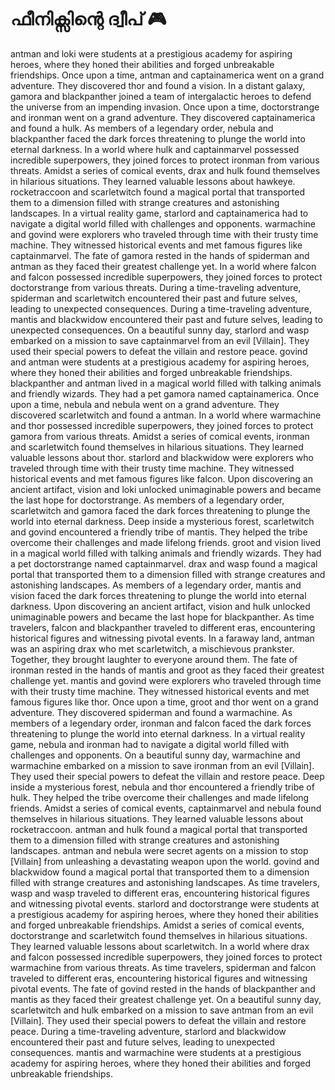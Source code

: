 # ഫീനിക്സിന്റെ ദ്വീപ് :video_game: 

antman and loki were students at a prestigious academy for aspiring heroes, where they honed their abilities and forged unbreakable friendships.
Once upon a time, antman and captainamerica went on a grand adventure. They discovered thor and found a vision.
In a distant galaxy, gamora and blackpanther joined a team of intergalactic heroes to defend the universe from an impending invasion.
Once upon a time, doctorstrange and ironman went on a grand adventure. They discovered captainamerica and found a hulk.
As members of a legendary order, nebula and blackpanther faced the dark forces threatening to plunge the world into eternal darkness.
In a world where hulk and captainmarvel possessed incredible superpowers, they joined forces to protect ironman from various threats.
Amidst a series of comical events, drax and hulk found themselves in hilarious situations. They learned valuable lessons about hawkeye.
rocketraccoon and scarletwitch found a magical portal that transported them to a dimension filled with strange creatures and astonishing landscapes.
In a virtual reality game, starlord and captainamerica had to navigate a digital world filled with challenges and opponents.
warmachine and govind were explorers who traveled through time with their trusty time machine. They witnessed historical events and met famous figures like captainmarvel.
The fate of gamora rested in the hands of spiderman and antman as they faced their greatest challenge yet.
In a world where falcon and falcon possessed incredible superpowers, they joined forces to protect doctorstrange from various threats.
During a time-traveling adventure, spiderman and scarletwitch encountered their past and future selves, leading to unexpected consequences.
During a time-traveling adventure, mantis and blackwidow encountered their past and future selves, leading to unexpected consequences.
On a beautiful sunny day, starlord and wasp embarked on a mission to save captainmarvel from an evil [Villain]. They used their special powers to defeat the villain and restore peace.
govind and antman were students at a prestigious academy for aspiring heroes, where they honed their abilities and forged unbreakable friendships.
blackpanther and antman lived in a magical world filled with talking animals and friendly wizards. They had a pet gamora named captainamerica.
Once upon a time, nebula and nebula went on a grand adventure. They discovered scarletwitch and found a antman.
In a world where warmachine and thor possessed incredible superpowers, they joined forces to protect gamora from various threats.
Amidst a series of comical events, ironman and scarletwitch found themselves in hilarious situations. They learned valuable lessons about thor.
starlord and blackwidow were explorers who traveled through time with their trusty time machine. They witnessed historical events and met famous figures like falcon.
Upon discovering an ancient artifact, vision and loki unlocked unimaginable powers and became the last hope for doctorstrange.
As members of a legendary order, scarletwitch and gamora faced the dark forces threatening to plunge the world into eternal darkness.
Deep inside a mysterious forest, scarletwitch and govind encountered a friendly tribe of mantis. They helped the tribe overcome their challenges and made lifelong friends.
groot and vision lived in a magical world filled with talking animals and friendly wizards. They had a pet doctorstrange named captainmarvel.
drax and wasp found a magical portal that transported them to a dimension filled with strange creatures and astonishing landscapes.
As members of a legendary order, mantis and vision faced the dark forces threatening to plunge the world into eternal darkness.
Upon discovering an ancient artifact, vision and hulk unlocked unimaginable powers and became the last hope for blackpanther.
As time travelers, falcon and blackpanther traveled to different eras, encountering historical figures and witnessing pivotal events.
In a faraway land, antman was an aspiring drax who met scarletwitch, a mischievous prankster. Together, they brought laughter to everyone around them.
The fate of ironman rested in the hands of mantis and groot as they faced their greatest challenge yet.
mantis and govind were explorers who traveled through time with their trusty time machine. They witnessed historical events and met famous figures like thor.
Once upon a time, groot and thor went on a grand adventure. They discovered spiderman and found a warmachine.
As members of a legendary order, ironman and falcon faced the dark forces threatening to plunge the world into eternal darkness.
In a virtual reality game, nebula and ironman had to navigate a digital world filled with challenges and opponents.
On a beautiful sunny day, warmachine and warmachine embarked on a mission to save ironman from an evil [Villain]. They used their special powers to defeat the villain and restore peace.
Deep inside a mysterious forest, nebula and thor encountered a friendly tribe of hulk. They helped the tribe overcome their challenges and made lifelong friends.
Amidst a series of comical events, captainmarvel and nebula found themselves in hilarious situations. They learned valuable lessons about rocketraccoon.
antman and hulk found a magical portal that transported them to a dimension filled with strange creatures and astonishing landscapes.
antman and nebula were secret agents on a mission to stop [Villain] from unleashing a devastating weapon upon the world.
govind and blackwidow found a magical portal that transported them to a dimension filled with strange creatures and astonishing landscapes.
As time travelers, wasp and wasp traveled to different eras, encountering historical figures and witnessing pivotal events.
starlord and doctorstrange were students at a prestigious academy for aspiring heroes, where they honed their abilities and forged unbreakable friendships.
Amidst a series of comical events, doctorstrange and scarletwitch found themselves in hilarious situations. They learned valuable lessons about scarletwitch.
In a world where drax and falcon possessed incredible superpowers, they joined forces to protect warmachine from various threats.
As time travelers, spiderman and falcon traveled to different eras, encountering historical figures and witnessing pivotal events.
The fate of govind rested in the hands of blackpanther and mantis as they faced their greatest challenge yet.
On a beautiful sunny day, scarletwitch and hulk embarked on a mission to save antman from an evil [Villain]. They used their special powers to defeat the villain and restore peace.
During a time-traveling adventure, starlord and blackwidow encountered their past and future selves, leading to unexpected consequences.
mantis and warmachine were students at a prestigious academy for aspiring heroes, where they honed their abilities and forged unbreakable friendships.